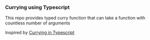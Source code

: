 ### Currying using Typescript

This repo provides typed curry function that can take a function with countless number of arguments

Inspired by [Currying in Typescript](https://medium.com/codex/currying-in-typescript-ca5226c85b85)